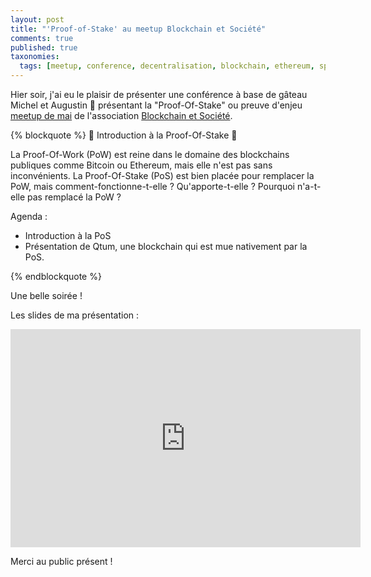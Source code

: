 ```yaml
---
layout: post
title: "'Proof-of-Stake' au meetup Blockchain et Société"
comments: true
published: true
taxonomies: 
  tags: [meetup, conference, decentralisation, blockchain, ethereum, speaker]
---
```


Hier soir, j'ai eu le plaisir de présenter une conférence à base de gâteau Michel et Augustin 🤣 présentant la "Proof-Of-Stake" ou preuve d'enjeu [meetup de mai](https://www.meetup.com/fr-FR/Blockchain-Societe-Nantes/events/250342863/) de l'association [Blockchain et Société](https://blockchainsociete.org).

{% blockquote %}
🍟 Introduction à la Proof-Of-Stake 🍟

La Proof-Of-Work (PoW) est reine dans le domaine des blockchains publiques comme Bitcoin ou Ethereum, mais elle n'est pas sans inconvénients.
La Proof-Of-Stake (PoS) est bien placée pour remplacer la PoW, mais comment-fonctionne-t-elle ? Qu'apporte-t-elle ? Pourquoi n'a-t-elle pas remplacé la PoW ?

Agenda :

 - Introduction à la PoS
 - Présentation de Qtum, une blockchain qui est mue nativement par la PoS.

{% endblockquote %}

Une belle soirée !

Les slides de ma présentation :

<iframe src="https://docs.google.com/presentation/d/e/2PACX-1vSZhUnxaXOfdtWbT-dsiIxsVIbmkQlwP09i4Hu7HfQ6NGxjD1l92gId5i6DuA30qTnrIxMOeE9sa41q/embed?start=false&loop=false&delayms=60000" frameborder="0" width="560" height="349" allowfullscreen="true" mozallowfullscreen="true" webkitallowfullscreen="true"></iframe>

Merci au public présent !

